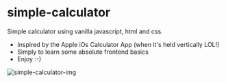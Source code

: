 # simple-calculator
Simple calculator using vanilla javascript, html and css.

- Inspired by the Apple iOs Calculator App (when it's held vertically LOL!)
- Simply to learn some absolute frontend basics
- Enjoy :-)

![simple-calculator-img]("simple-calc-app.jpg")
